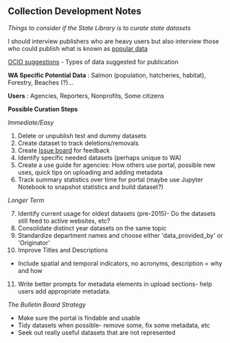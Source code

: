 ## Collection Development Notes

*Things to consider if the State Library is to curate state datasets*

I should interview publishers who are heavy users but also interview those who could publish what is known as [popular data](https://sunlightfoundation.com/2018/10/16/results-from-analyzing-public-record-requests/)

[OCIO suggestions](https://ocio.wa.gov/programs/open-data/guidance-what-data-publish) - Types of data suggested for publication

**WA Specific Potential Data** : Salmon (population, hatcheries, habitat), Forestry, Beaches (?)...


**Users** : Agencies, Reporters, Nonprofits, Some citizens


**Possible Curation Steps**

*Immediate/Easy*

1. Delete or unpublish test and dummy datasets
2. Create dataset to track deletions/removals
3. Create [Issue board](https://gitlab.com/wapdc/OpenData-Program/wikis/home) for feedback
4. Identify specific needed datasets (perhaps unique to WA)
5. Create a use guide for agencies: How others use portal, possible new uses, quick tips on uploading and adding metadata
6. Track summary statistics over time for portal (maybe use Jupyter Notebook to snapshot statistics and build dataset?)

*Longer Term*

7. Identify current usage for oldest datasets (pre-2015)- Do the datasets still feed to active websites, etc?
8. Consolidate distinct year datasets on the same topic
9. Standardize department names and choose either 'data_provided_by' or 'Originator'
10. Improve Titles and Descriptions
 * Include spatial and temporal indicators, no acronyms, description = why and how
11. Write better prompts for metadata elements in upload sections- help users add appropriate metadata.

*The Bulletin Board Strategy*

* Make sure the portal is findable and usable
* Tidy datasets when possible- remove some, fix some metadata, etc
* Seek out really useful datasets that are not represented
